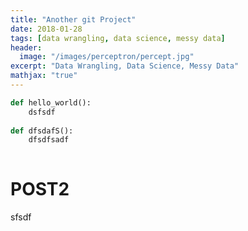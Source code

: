 ```yaml
---
title: "Another git Project"
date: 2018-01-28
tags: [data wrangling, data science, messy data]
header:
  image: "/images/perceptron/percept.jpg"
excerpt: "Data Wrangling, Data Science, Messy Data"
mathjax: "true"
---
```

```python
def hello_world():
    dsfsdf
    
def dfsdafS():
    dfsdfsadf
    
```

# POST2
sfsdf


```python

```

